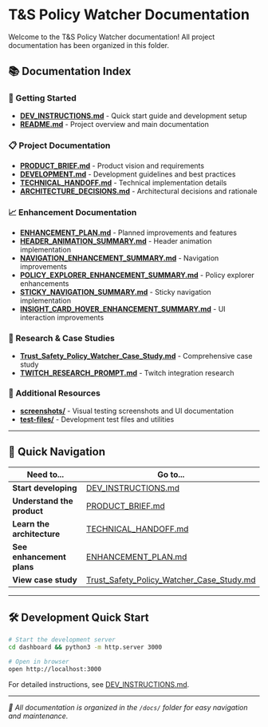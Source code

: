 # T&S Policy Watcher Documentation

Welcome to the T&S Policy Watcher documentation! All project documentation has been organized in this folder.

## 📚 Documentation Index

### 🚀 Getting Started
- **[DEV_INSTRUCTIONS.md](DEV_INSTRUCTIONS.md)** - Quick start guide and development setup
- **[README.md](README.md)** - Project overview and main documentation

### 📋 Project Documentation  
- **[PRODUCT_BRIEF.md](PRODUCT_BRIEF.md)** - Product vision and requirements
- **[DEVELOPMENT.md](DEVELOPMENT.md)** - Development guidelines and best practices
- **[TECHNICAL_HANDOFF.md](TECHNICAL_HANDOFF.md)** - Technical implementation details
- **[ARCHITECTURE_DECISIONS.md](ARCHITECTURE_DECISIONS.md)** - Architectural decisions and rationale

### 📈 Enhancement Documentation
- **[ENHANCEMENT_PLAN.md](ENHANCEMENT_PLAN.md)** - Planned improvements and features
- **[HEADER_ANIMATION_SUMMARY.md](HEADER_ANIMATION_SUMMARY.md)** - Header animation implementation
- **[NAVIGATION_ENHANCEMENT_SUMMARY.md](NAVIGATION_ENHANCEMENT_SUMMARY.md)** - Navigation improvements
- **[POLICY_EXPLORER_ENHANCEMENT_SUMMARY.md](POLICY_EXPLORER_ENHANCEMENT_SUMMARY.md)** - Policy explorer enhancements
- **[STICKY_NAVIGATION_SUMMARY.md](STICKY_NAVIGATION_SUMMARY.md)** - Sticky navigation implementation
- **[INSIGHT_CARD_HOVER_ENHANCEMENT_SUMMARY.md](INSIGHT_CARD_HOVER_ENHANCEMENT_SUMMARY.md)** - UI interaction improvements

### 🔬 Research & Case Studies
- **[Trust_Safety_Policy_Watcher_Case_Study.md](Trust_Safety_Policy_Watcher_Case_Study.md)** - Comprehensive case study
- **[TWITCH_RESEARCH_PROMPT.md](TWITCH_RESEARCH_PROMPT.md)** - Twitch integration research

### 📁 Additional Resources
- **[screenshots/](screenshots/)** - Visual testing screenshots and UI documentation
- **[test-files/](test-files/)** - Development test files and utilities

---

## 🎯 Quick Navigation

| Need to... | Go to... |
|------------|----------|
| **Start developing** | [DEV_INSTRUCTIONS.md](DEV_INSTRUCTIONS.md) |
| **Understand the product** | [PRODUCT_BRIEF.md](PRODUCT_BRIEF.md) |
| **Learn the architecture** | [TECHNICAL_HANDOFF.md](TECHNICAL_HANDOFF.md) |
| **See enhancement plans** | [ENHANCEMENT_PLAN.md](ENHANCEMENT_PLAN.md) |
| **View case study** | [Trust_Safety_Policy_Watcher_Case_Study.md](Trust_Safety_Policy_Watcher_Case_Study.md) |

---

## 🛠️ Development Quick Start

```bash
# Start the development server
cd dashboard && python3 -m http.server 3000

# Open in browser
open http://localhost:3000
```

For detailed instructions, see [DEV_INSTRUCTIONS.md](DEV_INSTRUCTIONS.md).

---

*📁 All documentation is organized in the `/docs/` folder for easy navigation and maintenance.*